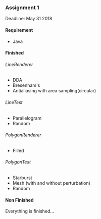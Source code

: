 ### Assignment 1 
Deadline: May 31 2018

#### Requirement
* Java

#### Finished
###### LineRenderer
* DDA
* Bresenham's 
* Antialiasing with area sampling(circular)

###### LineTest
* Parallelogram
* Random


###### PolygonRenderer
* Filled


###### PolygonTest
* Starburst
* Mesh (with and without perturbation)
* Random

#### Non Finished
Everything is finished...
